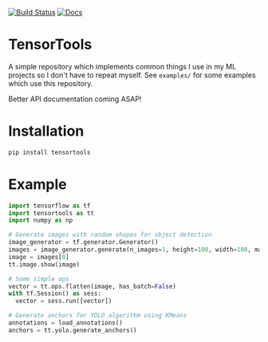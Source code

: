 [![Build Status](https://travis-ci.org/jacsmith21/tensortools.png?branch=master)](https://travis-ci.org/jacsmith21/tensortools)
[![Docs](https://readthedocs.org/projects/tensortools/badge/?version=latest)](https://tensortools.readthedocs.io/)

# TensorTools
A simple repository which implements common things I use in my ML projects so I don't have to repeat myself. See `examples/` for some examples which use this repository. 

Better API documentation coming ASAP!

# Installation
```bash
pip install tensortools
```

# Example
```python
import tensorflow as tf
import tensortools as tt
import numpy as np

# Generate images with random shapes for object detection
image_generator = tf.generator.Generator()
images = image_generator.generate(n_images=1, height=100, width=100, max_shapes=2)
image = images[0]
tt.image.show(image)

# Some simple ops
vector = tt.ops.flatten(image, has_batch=False)
with tf.Session() as sess:
  vector = sess.run([vector])

# Generate anchors for YOLO algorithm using KMeans
annotations = load_annotations()
anchors = tt.yolo.generate_anchors()
```
